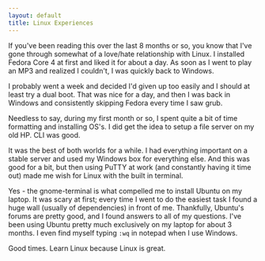 ```yaml
---
layout: default
title: Linux Experiences
---
```


If you've been reading this over the last 8 months or so, you know that I've
gone through somewhat of a love/hate relationship with Linux. I installed
Fedora Core 4 at first and liked it for about a day. As soon as I went to play
an MP3 and realized I couldn't, I was quickly back to Windows.

I probably went a week and decided I'd given up too easily and I should at
least try a dual boot. That was nice for a day, and then I was back in Windows
and consistently skipping Fedora every time I saw grub.

Needless to say, during my first month or so, I spent quite a bit of time
formatting and installing OS's. I did get the idea to setup a file server on
my old HP. CLI was good.

It was the best of both worlds for a while. I had everything important on a
stable server and used my Windows box for everything else. And this was good
for a bit, but then using PuTTY at work (and constantly having it time out)
made me wish for Linux with the built in terminal.

Yes - the gnome-terminal is what compelled me to install Ubuntu on my laptop.
It was scary at first; every time I went to do the easiest task I found a huge
wall (usually of dependencies) in front of me. Thankfully, Ubuntu's forums are
pretty good, and I found answers to all of my questions. I've been using
Ubuntu pretty much exclusively on my laptop for about 3 months. I even find
myself typing `:wq` in notepad when I use Windows.

Good times.  Learn Linux because Linux is great.
